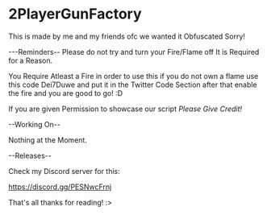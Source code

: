 # 2PlayerGunFactory
This is made by me and my friends ofc we wanted it Obfuscated Sorry!

---Reminders--
Please do not try and turn your Fire/Flame off It is Required for a Reason.

You Require Atleast a Fire in order to use this if you do not own a flame use this code Dei7Duwe and put it in the Twitter Code Section after that enable the fire and you are good to go! :D

If you are given Permission to showcase our script *Please Give Credit!*


--Working On--

Nothing at the Moment.


--Releases--

Check my Discord server for this:

https://discord.gg/PESNwcFrnj


That's all thanks for reading! :>
